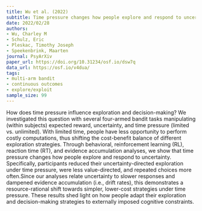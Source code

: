 ```yaml
---
title: Wu et al. (2022)
subtitle: Time pressure changes how people explore and respond to uncertainty
date: 2022/02/28
authors:
- Wu, Charley M
- Schulz, Eric
- Pleskac, Timothy Joseph
- Speekenbrink, Maarten
journal: PsyArXiv
paper_url: https://doi.org/10.31234/osf.io/dsw7q
data_url: https://osf.io/v4dua/
tags:
- multi-arm bandit
- continuous outcomes
- explore/exploit
sample_size: 99
---
```


How does time pressure influence exploration and decision-making? We investigated this question with several four-armed bandit tasks manipulating (within subjects) expected reward, uncertainty, and time pressure (limited vs. unlimited). With limited time, people have less opportunity to perform costly computations, thus shifting the cost-benefit balance of different exploration strategies. Through behavioral, reinforcement learning (RL), reaction time (RT), and evidence accumulation analyses, we show that time pressure changes how people explore and respond to uncertainty. Specifically, participants reduced their uncertainty-directed exploration under time pressure, were less value-directed, and repeated choices more often.Since our analyses relate uncertainty to slower responses and dampened evidence accumulation (i.e., drift rates), this demonstrates a resource-rational shift towards simpler, lower-cost strategies under time pressure. These results shed light on how people adapt their exploration and decision-making strategies to externally imposed cognitive constraints.
